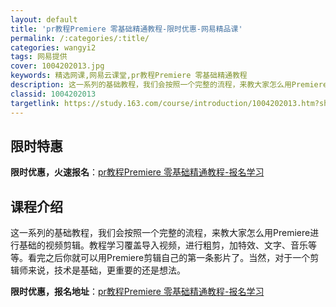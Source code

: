 ```yaml
---
layout: default
title: 'pr教程Premiere 零基础精通教程-限时优惠-网易精品课'
permalink: /:categories/:title/
categories: wangyi2
tags: 网易提供
cover: 1004202013.jpg
keywords: 精选网课,网易云课堂,pr教程Premiere 零基础精通教程
description: 这一系列的基础教程，我们会按照一个完整的流程，来教大家怎么用Premiere进行基础的视频剪辑。教程学习覆盖导入视频，进
classid: 1004202013
targetlink: https://study.163.com/course/introduction/1004202013.htm?share=1&shareId=1025206652&utm_campaign=share&utm_medium=iphoneShare&utm_source=&utm_u=1025206652
---
```


## 限时特惠

**限时优惠，火速报名**：[pr教程Premiere 零基础精通教程-报名学习](https://study.163.com/course/introduction/1004202013.htm?share=1&shareId=1025206652&utm_campaign=share&utm_medium=iphoneShare&utm_source=&utm_u=1025206652)

## 课程介绍

这一系列的基础教程，我们会按照一个完整的流程，来教大家怎么用Premiere进行基础的视频剪辑。教程学习覆盖导入视频，进行粗剪，加特效、文字、音乐等等。看完之后你就可以用Premiere剪辑自己的第一条影片了。当然，对于一个剪辑师来说，技术是基础，更重要的还是想法。

**限时优惠，报名地址**：[pr教程Premiere 零基础精通教程-报名学习](https://study.163.com/course/introduction/1004202013.htm?share=1&shareId=1025206652&utm_campaign=share&utm_medium=iphoneShare&utm_source=&utm_u=1025206652)

